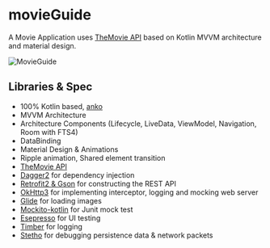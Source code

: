 # movieGuide

A Movie Application uses [TheMovie API](https://www.themoviedb.org) based on Kotlin MVVM architecture and material design.

![MovieGuide](https://user-images.githubusercontent.com/33812602/74789710-d4256480-52b5-11ea-964a-022592cfabdb.gif)


## Libraries & Spec
- 100% Kotlin based, [anko](https://github.com/Kotlin/anko)
- MVVM Architecture
- Architecture Components (Lifecycle, LiveData, ViewModel, Navigation, Room with FTS4)
- DataBinding
- Material Design & Animations
- Ripple animation, Shared element transition
- [TheMovie API](https://www.themoviedb.org)
- [Dagger2](https://github.com/google/dagger) for dependency injection
- [Retrofit2 & Gson](https://github.com/square/retrofit) for constructing the REST API
- [OkHttp3](https://github.com/square/okhttp) for implementing interceptor, logging and mocking web server
- [Glide](https://github.com/bumptech/glide) for loading images
- [Mockito-kotlin](https://github.com/nhaarman/mockito-kotlin) for Junit mock test
- [Esepresso](https://developer.android.com/training/testing/espressofor) for UI testing
- [Timber](https://github.com/JakeWharton/timber) for logging
- [Stetho](https://github.com/facebook/stetho) for debugging persistence data & network packets
